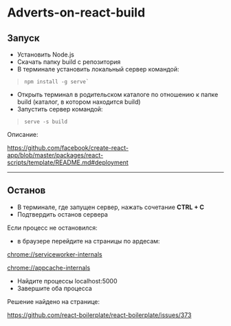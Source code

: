 # Adverts-on-react-build
## Запуск
* Установить Node.js
* Скачать папку build с репозитория
* В терминале установить локальный сервер командой:
>     npm install -g serve`
* Открыть терминал в родительском каталоге по отношению к папке build (каталог, в котором находится build)
* Запустить сервер командой:
>     serve -s build 

Описание:

https://github.com/facebook/create-react-app/blob/master/packages/react-scripts/template/README.md#deployment

---
## Останов
* В терминале, где запущен сервер, нажать сочетание **CTRL + C**
* Подтвердить останов сервера

Если процесс не остановился:
* в браузере перейдите на страницы по ардесам:

<chrome://serviceworker-internals>

<chrome://appcache-internals>

* Найдите процессы localhost:5000
* Завершите оба процесса

Решение найдено на странице:

https://github.com/react-boilerplate/react-boilerplate/issues/373